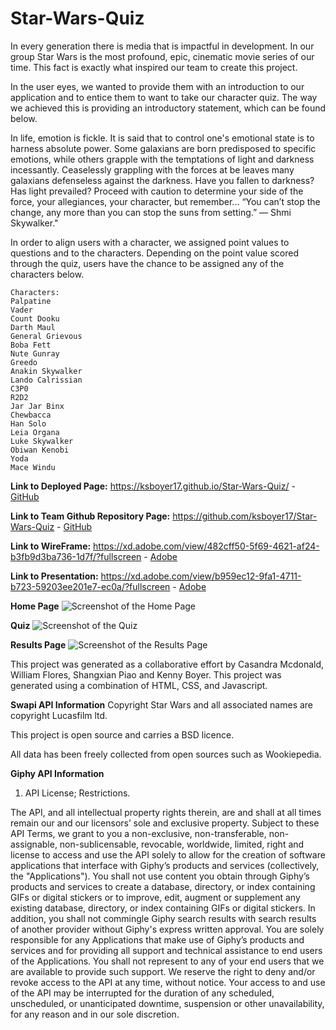 # Star-Wars-Quiz

In every generation there is media that is impactful in development. In our group Star Wars is the most profound, epic, cinematic movie series of our time. This fact is exactly what inspired our team to create this project.

In the user eyes, we wanted to provide them with an introduction to our application and to entice them to want to take our character quiz. The way we achieved this is providing an introductory statement, which can be found below.

In life, emotion is fickle. It is said that to control one's emotional state is to harness absolute power. Some galaxians are born predisposed to specific emotions, while others grapple with the temptations of light and darkness incessantly. Ceaselessly grappling with the forces at be leaves many galaxians defenseless against the darkness. Have you fallen to darkness? Has light prevailed? Proceed with caution to determine your side of the force, your allegiances, your character, but remember...  “You can’t stop the change, any more than you can stop the suns from setting.” — Shmi Skywalker."

In order to align users with a character, we assigned point values to questions and to the characters. Depending on the point value scored through the quiz, users have the chance to be assigned any of the characters below.

```
Characters:
Palpatine
Vader
Count Dooku
Darth Maul
General Grievous
Boba Fett
Nute Gunray
Greedo
Anakin Skywalker
Lando Calrissian
C3P0
R2D2
Jar Jar Binx
Chewbacca
Han Solo
Leia Organa
Luke Skywalker
Obiwan Kenobi
Yoda
Mace Windu
```

**Link to Deployed Page:**
https://ksboyer17.github.io/Star-Wars-Quiz/ -
[GitHub](https://ksboyer17.github.io/Star-Wars-Quiz/ )


**Link to Team Github Repository Page:**
https://github.com/ksboyer17/Star-Wars-Quiz -
[GitHub](https://github.com/ksboyer17/Star-Wars-Quiz )

**Link to WireFrame:**
 https://xd.adobe.com/view/482cff50-5f69-4621-af24-b3fb9d3ba736-1d7f/?fullscreen -
[Adobe](https://xd.adobe.com/view/482cff50-5f69-4621-af24-b3fb9d3ba736-1d7f/?fullscreen)

**Link to Presentation:**
 https://xd.adobe.com/view/b959ec12-9fa1-4711-b723-59203ee201e7-ec0a/?fullscreen -
[Adobe](https://xd.adobe.com/view/b959ec12-9fa1-4711-b723-59203ee201e7-ec0a/?fullscreen)

**Home Page**
![Screenshot of the Home Page](https://github.com/ksboyer17/Star-Wars-Quiz/blob/main/assets/screenshots/screenshot-home.png?raw=true)

**Quiz**
![Screenshot of the Quiz](https://github.com/ksboyer17/Star-Wars-Quiz/blob/main/assets/screenshots/screenshot-quiz.png?raw=true)

**Results Page**
![Screenshot of the Results Page](https://github.com/ksboyer17/Star-Wars-Quiz/blob/main/assets/screenshots/screenshot-result.png?raw=true)

This project was generated as a collaborative effort by Casandra Mcdonald, William Flores, Shangxian Piao and Kenny Boyer.
This project was generated using a combination of HTML, CSS, and Javascript.

**Swapi API Information**
Copyright 
Star Wars and all associated names are copyright Lucasfilm ltd.

This project is open source and carries a BSD licence.

All data has been freely collected from open sources such as Wookiepedia.

**Giphy API Information**
1. API License; Restrictions.

The API, and all intellectual property rights therein, are and shall at all times remain our and our licensors’ sole and exclusive property. Subject to these API Terms, we grant to you a non-exclusive, non-transferable, non-assignable, non-sublicensable, revocable, worldwide, limited, right and license to access and use the API solely to allow for the creation of software applications that interface with Giphy’s products and services (collectively, the "Applications"). You shall not use content you obtain through Giphy’s products and services to create a database, directory, or index containing GIFs or digital stickers or to improve, edit, augment or supplement any existing database, directory, or index containing GIFs or digital stickers. In addition, you shall not commingle Giphy search results with search results of another provider without Giphy's express written approval. You are solely responsible for any Applications that make use of Giphy’s products and services and for providing all support and technical assistance to end users of the Applications. You shall not represent to any of your end users that we are available to provide such support. We reserve the right to deny and/or revoke access to the API at any time, without notice. Your access to and use of the API may be interrupted for the duration of any scheduled, unscheduled, or unanticipated downtime, suspension or other unavailability, for any reason and in our sole discretion.
